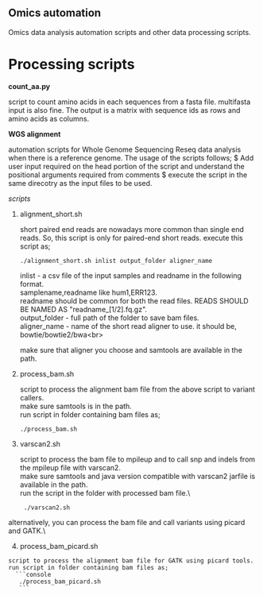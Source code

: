 ## Omics automation
Omics data analysis automation scripts and other data processing scripts.

# Processing scripts
  **count_aa.py**
  
  script to count amino acids in each sequences from a fasta file. multifasta input is also fine.
  The output is a matrix with sequence ids as rows and amino acids as columns.

  **WGS alignment**

  automation scripts for Whole Genome Sequencing Reseq data analysis when there is a reference genome.
  The usage of the scripts follows;
    $ Add user input required on the head portion of the script and understand the positional arguments required from comments
    $ execute the script in the same direcotry as the input files to be used.
  
  _scripts_

  1. alignment_short.sh

     short paired end reads are nowadays more common than single end reads. So, this script is only for paired-end short reads.
     execute this script as;
       ```````console
       ./alignment_short.sh inlist output_folder aligner_name
       ```````
       inlist - a csv file of the input samples and readname in the following format.\
                samplename,readname like hum1,ERR123.\
                readname should be common for both the read files. READS SHOULD BE NAMED AS "readname_[1/2].fq.gz".<br>
       output_folder - full path of the folder to save bam files.<br>
       aligner_name - name of the short read aligner to use. it should be,<br>
                bowtie/bowtie2/bwa\<br>

     make sure that aligner you choose and samtools are available in the path.
  
  2. process_bam.sh

     script to process the alignment bam file from the above script to variant callers.\
     make sure samtools is in the path.\
     run script in folder containing bam files as; 
       ```console
       ./process_bam.sh
       ```

  3. varscan2.sh
     
     script to process the bam file to mpileup and to call snp and indels from the mpileup file with varscan2.\
     make sure samtools and java version compatible with varscan2 jarfile is available in the path.\
     run the script in the folder with processed bam file.\
      ```console
       ./varscan2.sh
       ```

  alternatively, you can process the bam file and call variants using picard and GATK.\

  4. process_bam_picard.sh
 
    script to process the alignment bam file for GATK using picard tools.
    run script in folder containing bam files as; 
      ```console
       ./process_bam_picard.sh
       ```
   